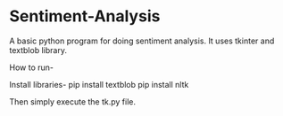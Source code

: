 # Sentiment-Analysis
A basic python program for doing sentiment analysis. It uses tkinter and textblob library.  

How to run- 

Install libraries- 
pip install textblob
pip install nltk

Then simply execute the tk.py file. 
